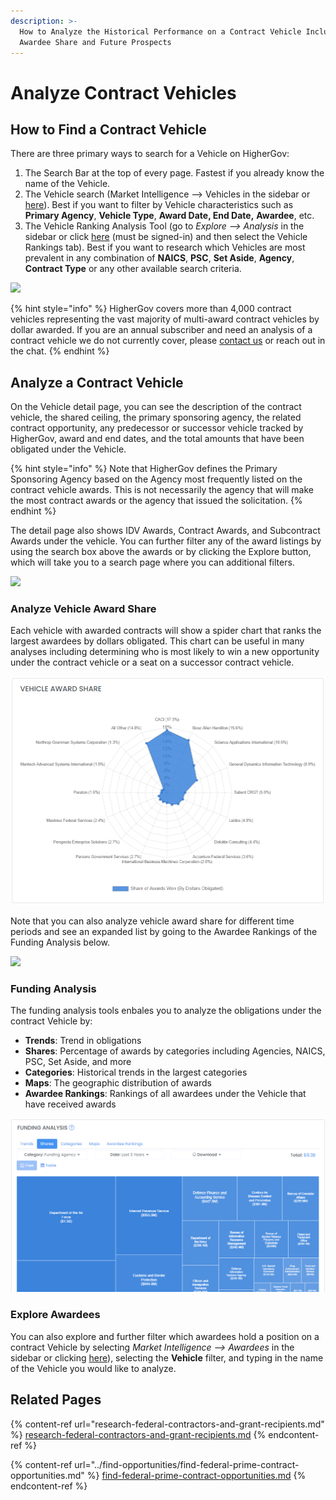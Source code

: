 ```yaml
---
description: >-
  How to Analyze the Historical Performance on a Contract Vehicle Including
  Awardee Share and Future Prospects
---
```


# Analyze Contract Vehicles

## How to Find a Contract Vehicle

There are three primary ways to search for a Vehicle on HigherGov:

1. The Search Bar at the top of every page.  Fastest if you already know the name of the Vehicle.
2. The Vehicle search (Market Intelligence --> Vehicles in the sidebar or [here](https://www.highergov.com/vehicle/)).  Best if you want to filter by Vehicle characteristics such as **Primary Agency**, **Vehicle Type**, **Award Date, End Date,** **Awardee**, etc.
3. The Vehicle Ranking Analysis Tool (go to _Explore --> Analysis_ in the sidebar or click [here](https://www.highergov.com/analysis/award/) (must be signed-in) and then select the Vehicle Rankings tab).  Best if you want to research which Vehicles are most prevalent in any combination of **NAICS**, **PSC**, **Set Aside**, **Agency**, **Contract Type** or any other available search criteria. &#x20;

![](../.gitbook/assets/vehicle\_ranking.png)

{% hint style="info" %}
HigherGov covers more than 4,000 contract vehicles representing the vast majority of multi-award contract vehicles by dollar awarded.  If you are an annual subscriber and need an analysis of a contract vehicle we do not currently cover, please [contact us](mailto:contact@highergov.com) or reach out in the chat.
{% endhint %}

## Analyze a Contract Vehicle

On the Vehicle detail page, you can see the description of the contract vehicle, the shared ceiling, the primary sponsoring agency, the related contract opportunity, any predecessor or successor vehicle tracked by HigherGov, award and end dates, and the total amounts that have been obligated under the Vehicle.

{% hint style="info" %}
Note that HigherGov defines the Primary Sponsoring Agency based on the Agency most frequently listed on the contract vehicle awards.  This is not necessarily the agency that will make the most contract awards or the agency that issued the solicitation. &#x20;
{% endhint %}

The detail page also shows IDV Awards, Contract Awards, and Subcontract Awards under the vehicle.  You can further filter any of the award listings by using the search box above the awards or by clicking the Explore button, which will take you to a search page where you can additional filters.

![](../.gitbook/assets/vehicle\_details.png)

### Analyze Vehicle Award Share

Each vehicle with awarded contracts will show a spider chart that ranks the largest awardees by dollars obligated.   This chart can be useful in many analyses including determining who is most likely to win a new opportunity under the contract vehicle or a seat on a successor contract vehicle.

![](../.gitbook/assets/Spider.png)

Note that you can also analyze vehicle award share for different time periods and see an expanded list by going to the Awardee Rankings of the Funding Analysis below.

![](../.gitbook/assets/awardee\_ranking.png)

### Funding Analysis

The funding analysis tools enbales you to analyze the obligations under the contract Vehicle by:

* **Trends**: Trend in obligations
* **Shares**: Percentage of awards by categories including Agencies, NAICS, PSC, Set Aside, and more
* **Categories**: Historical trends in the largest categories
* **Maps**: The geographic distribution of awards
* **Awardee Rankings**: Rankings of all awardees under the Vehicle that have received awards

![](<../.gitbook/assets/Funding Analysis.png>)

### **Explore Awardees**

You can also explore and further filter which awardees hold a position on a contract Vehicle by selecting _Market Intelligence --> Awardees_ in the sidebar or clicking [here](https://www.highergov.com/awardee/)), selecting the **Vehicle** filter, and typing in the name of the Vehicle you would like to analyze. &#x20;

## **Related Pages**

{% content-ref url="research-federal-contractors-and-grant-recipients.md" %}
[research-federal-contractors-and-grant-recipients.md](research-federal-contractors-and-grant-recipients.md)
{% endcontent-ref %}

{% content-ref url="../find-opportunities/find-federal-prime-contract-opportunities.md" %}
[find-federal-prime-contract-opportunities.md](../find-opportunities/find-federal-prime-contract-opportunities.md)
{% endcontent-ref %}
